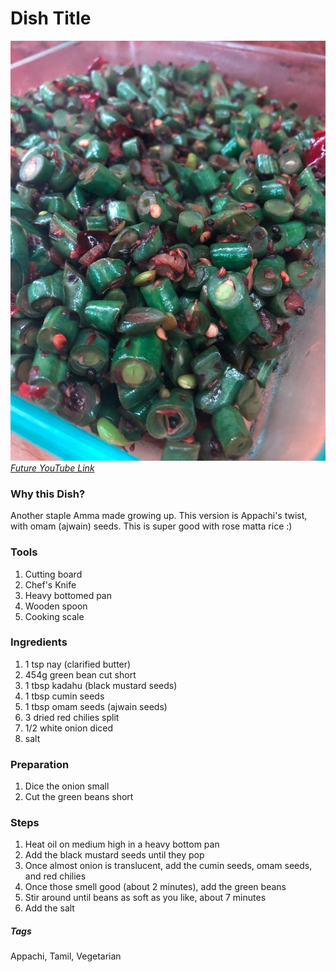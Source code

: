 # Dish Title
![Images](../images/green-bean-bonechi-varai.jpg)
[*Future YouTube Link*]()

### Why this Dish?
Another staple Amma made growing up. This version is Appachi's twist, with omam (ajwain) seeds. This is super good with rose matta rice :)

### Tools
1. Cutting board
1. Chef's Knife
1. Heavy bottomed pan
1. Wooden spoon
1. Cooking scale

### Ingredients
1. 1 tsp nay (clarified butter)
1. 454g green bean cut short
1. 1 tbsp kadahu (black mustard seeds)
1. 1 tbsp cumin seeds
1. 1 tbsp omam seeds (ajwain seeds)
1. 3 dried red chilies split
1. 1/2 white onion diced
1. salt

### Preparation
1. Dice the onion small
1. Cut the green beans short

### Steps
1. Heat oil on medium high in a heavy bottom pan
1. Add the black mustard seeds until they pop
1. Once almost onion is translucent, add the cumin seeds, omam seeds, and red chilies
1. Once those smell good (about 2 minutes), add the green beans
1. Stir around until beans as soft as you like, about 7 minutes
1. Add the salt

##### Tags
Appachi, Tamil, Vegetarian
